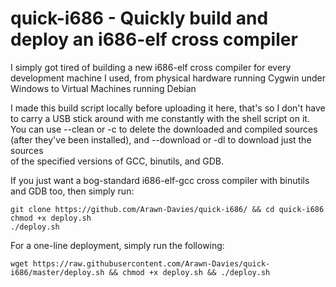 # quick-i686 - Quickly build and deploy an i686-elf cross compiler
I simply got tired of building a new i686-elf cross compiler for every development machine I used, from physical hardware running 
Cygwin under Windows to Virtual Machines running Debian

I made this build script locally before uploading it here, that's so I don't have to carry a USB stick around with me constantly with the shell script on it.  
You can use --clean or -c to delete the downloaded and compiled sources (after they've been installed), and --download or -dl to download just the sources  
of the specified versions of GCC, binutils, and GDB.  
  
If you just want a bog-standard i686-elf-gcc cross compiler with binutils and GDB too, then simply run:  
```
git clone https://github.com/Arawn-Davies/quick-i686/ && cd quick-i686  
chmod +x deploy.sh  
./deploy.sh  
```  
  
For a one-line deployment, simply run the following:  
```  
wget https://raw.githubusercontent.com/Arawn-Davies/quick-i686/master/deploy.sh && chmod +x deploy.sh && ./deploy.sh
```  
